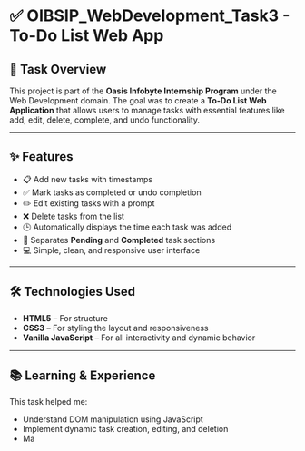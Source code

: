 # ✅ OIBSIP_WebDevelopment_Task3 - To-Do List Web App

## 📌 Task Overview

This project is part of the **Oasis Infobyte Internship Program** under the Web Development domain. The goal was to create a **To-Do List Web Application** that allows users to manage tasks with essential features like add, edit, delete, complete, and undo functionality.

---

## ✨ Features

- 📋 Add new tasks with timestamps
- ✅ Mark tasks as completed or undo completion
- ✏️ Edit existing tasks with a prompt
- ❌ Delete tasks from the list
- 🕒 Automatically displays the time each task was added
- 📂 Separates **Pending** and **Completed** task sections
- 💻 Simple, clean, and responsive user interface

---

## 🛠️ Technologies Used

- **HTML5** – For structure
- **CSS3** – For styling the layout and responsiveness
- **Vanilla JavaScript** – For all interactivity and dynamic behavior

---

## 📚 Learning & Experience

This task helped me:
- Understand DOM manipulation using JavaScript
- Implement dynamic task creation, editing, and deletion
- Ma

